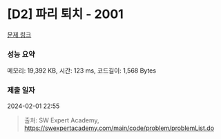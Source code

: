 # [D2] 파리 퇴치 - 2001 

[문제 링크](https://swexpertacademy.com/main/code/problem/problemDetail.do?contestProbId=AV5PzOCKAigDFAUq) 

### 성능 요약

메모리: 19,392 KB, 시간: 123 ms, 코드길이: 1,568 Bytes

### 제출 일자

2024-02-01 22:55



> 출처: SW Expert Academy, https://swexpertacademy.com/main/code/problem/problemList.do